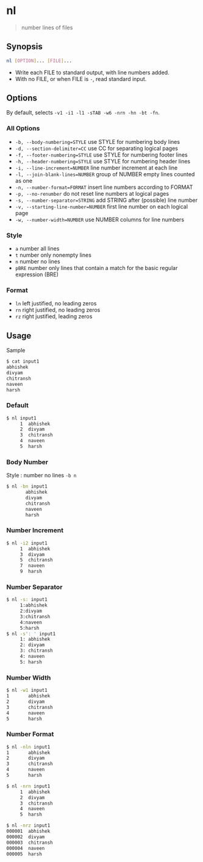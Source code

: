# nl

> number lines of files

## Synopsis

```bash
nl [OPTION]... [FILE]...
```

- Write each FILE to standard output, with line numbers added.
- With no FILE, or when FILE is `-`, read standard input.

## Options

By default, selects `-v1 -i1 -l1 -sTAB -w6 -nrn -hn -bt -fn`.

### All Options

- `-b, --body-numbering=STYLE` use STYLE for numbering body lines
- `-d, --section-delimiter=CC` use CC for separating logical pages
- `-f, --footer-numbering=STYLE` use STYLE for numbering footer lines
- `-h, --header-numbering=STYLE` use STYLE for numbering header lines
- `-i, --line-increment=NUMBER` line number increment at each line
- `-l, --join-blank-lines=NUMBER` group of NUMBER empty lines counted as one
- `-n, --number-format=FORMAT` insert line numbers according to FORMAT
- `-p, --no-renumber` do not reset line numbers at logical pages
- `-s, --number-separator=STRING` add STRING after (possible) line number
- `-v, --starting-line-number=NUMBER` first line number on each logical page
- `-w, --number-width=NUMBER` use NUMBER columns for line numbers

### Style

- `a` number all lines
- `t` number only nonempty lines
- `n` number no lines
- `pBRE` number only lines that contain a match for the basic regular expression (BRE)

### Format

- `ln` left justified, no leading zeros
- `rn` right justified, no leading zeros
- `rz` right justified, leading zeros

## Usage

Sample

```bash
$ cat input1
abhishek
divyam
chitransh
naveen
harsh
```

### Default

```bash
$ nl input1
     1  abhishek
     2  divyam
     3  chitransh
     4  naveen
     5  harsh
```

### Body Number

Style : number no lines `-b n`

```bash
$ nl -bn input1
       abhishek
       divyam
       chitransh
       naveen
       harsh
```

### Number Increment

```bash
$ nl -i2 input1
     1  abhishek
     3  divyam
     5  chitransh
     7  naveen
     9  harsh
```

### Number Separator

```bash
$ nl -s: input1
     1:abhishek
     2:divyam
     3:chitransh
     4:naveen
     5:harsh
$ nl -s': ' input1
     1: abhishek
     2: divyam
     3: chitransh
     4: naveen
     5: harsh
```

### Number Width

```bash
$ nl -w1 input1
1       abhishek
2       divyam
3       chitransh
4       naveen
5       harsh
```

### Number Format

```bash
$ nl -nln input1
1       abhishek
2       divyam
3       chitransh
4       naveen
5       harsh

$ nl -nrn input1
     1  abhishek
     2  divyam
     3  chitransh
     4  naveen
     5  harsh

$ nl -nrz input1
000001  abhishek
000002  divyam
000003  chitransh
000004  naveen
000005  harsh
```
